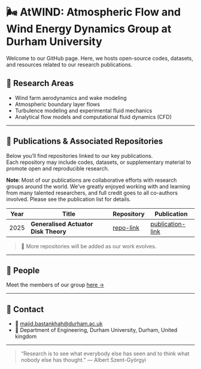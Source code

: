 # 🌬️ AtWIND: Atmospheric Flow and Wind Energy Dynamics Group at Durham University

Welcome to our GitHub page. Here, we hosts open-source codes, datasets, and resources related to our research publications.

## 🔬 Research Areas

- Wind farm aerodynamics and wake modeling  
- Atmospheric boundary layer flows  
- Turbulence modeling and experimental fluid mechanics  
- Analytical flow models and computational fluid dynamics (CFD)   

---

## 📘 Publications & Associated Repositories

Below you’ll find repositories linked to our key publications.  
Each repository may include codes, datasets, or supplementary material to promote open and reproducible research.

**Note**: Most of our publications are collaborative efforts with research groups around the world. We’ve greatly enjoyed working with and learning from many talented researchers, and full credit goes to all co-authors involved. Please see the publication list for details.

| Year | Title | Repository | Publication |
|------|--------|------------|------------|
| 2025 | **Generalised Actuator Disk Theory** | [repo-link](https://github.com/AtWIND-lab/Generalised-Actuator-Disk-theory) | [publication-link](https://arxiv.org/abs/2510.08213)


> 🧩 More repositories will be added as our work evolves.  

---

## 👥 People

Meet the members of our group [here →](https://github.com/AtWIND-lab/.github/blob/main/Profile/people.md)

---

## 🧭 Contact

- 📧 [majid.bastankhah@durham.ac.uk](mailto:majid.bastankhah@durham.ac.uk)  
- 📍 Department of Engineering, Durham University, Durham, United kingdom  

---

> “Research is to see what everybody else has seen and to think what nobody else has thought.” — Albert Szent-Györgyi
